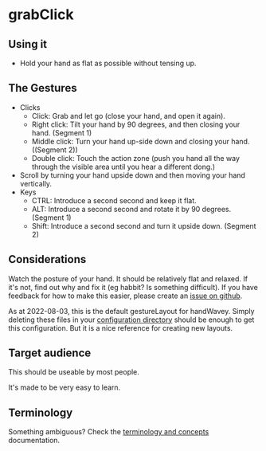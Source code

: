 # grabClick

## Using it

* Hold your hand as flat as possible without tensing up.

## The Gestures

* Clicks
    * Click: Grab and let go (close your hand, and open it again).
    * Right click: Tilt your hand by 90 degrees, and then closing your hand. (Segment 1)
    * Middle click: Turn your hand up-side down and closing your hand. ((Segment 2))
    * Double click: Touch the action zone (push you hand all the way through the visible area until you hear a different dong.)
* Scroll by turning your hand upside down and then moving your hand vertically.
* Keys
    * CTRL: Introduce a second second and keep it flat.
    * ALT: Introduce a second second and rotate it by 90 degrees. (Segment 1)
    * Shift: Introduce a second second and turn it upside down. (Segment 2)

## Considerations

Watch the posture of your hand. It should be relatively flat and relaxed. If it's not, find out why and fix it (eg habbit? Is something difficult). If you have feedback for how to make this easier, please create an [issue on github](https://github.com/ksandom/handWavey/issues).

As at 2022-08-03, this is the default gestureLayout for handWavey. Simply deleting these files in your [configuration directory](https://github.com/ksandom/handWavey/blob/main/docs/user/configuration/whereIsMyConfigurationDirectory.md) should be enough to get this configuration. But it is a nice reference for creating new layouts.

## Target audience

This should be useable by most people.

It's made to be very easy to learn.

## Terminology

Something ambiguous? Check the [terminology and concepts](https://github.com/ksandom/handWavey/blob/main/docs/terminologyAndConcepts.md) documentation.
